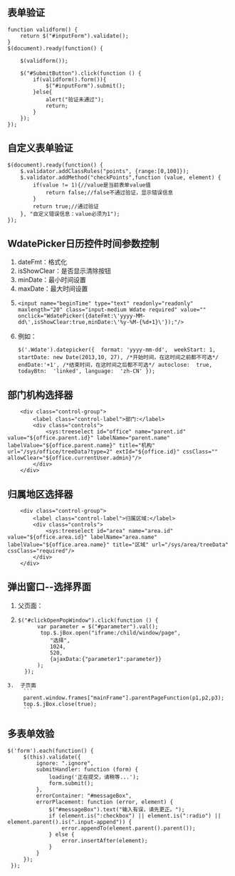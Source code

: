 ## 表单验证
```
function validform() {
    return $("#inputForm").validate();
}
$(document).ready(function() {

    $(validform());

    $("#SubmitButton").click(function () {
        if(validform().form()){
            $("#inputForm").submit();
        }else{
            alert("验证未通过");
            return;
        }
    });
});
```
## 自定义表单验证
```
$(document).ready(function() {
    $.validator.addClassRules("points", {range:[0,100]});
    $.validator.addMethod("checkPoints",function (value, element) {
        if(value != 1){//value是当前表单value值
            return false;//false不通过验证，显示错误信息
        }
        return true;//通过验证
    }, "自定义错误信息：value必须为1");
});
```

## WdatePicker日历控件时间参数控制
1.  dateFmt：格式化
2.  isShowClear：是否显示清除按钮
3.  minDate：最小时间设置
4.  maxDate：最大时间设置
5.
   ```
   <input name="beginTime" type="text" readonly="readonly" maxlength="20" class="input-medium Wdate required" value="" onclick="WdatePicker({dateFmt:\'yyyy-MM-dd\',isShowClear:true,minDate:\'%y-%M-{%d+1}\'});"/>
   ```
6. 例如：
   ```
   $('.Wdate').datepicker({  format: 'yyyy-mm-dd',  weekStart: 1, startDate: new Date(2013,10, 27), /*开始时间，在这时间之前都不可选*/  endDate:'+1', /*结束时间，在这时间之后都不可选*/ autoclose:  true, todayBtn:  'linked', language:  'zh-CN' });
   ```
## 部门机构选择器
```
    <div class="control-group">
        <label class="control-label">部门:</label>
        <div class="controls">
            <sys:treeselect id="office" name="parent.id" value="${office.parent.id}" labelName="parent.name" labelValue="${office.parent.name}" title="机构" url="/sys/office/treeData?type=2" extId="${office.id}" cssClass="" allowClear="${office.currentUser.admin}"/>
        </div>
    </div>
```
## 归属地区选择器
```
    <div class="control-group">
        <label class="control-label">归属区域:</label>
        <div class="controls">
            <sys:treeselect id="area" name="area.id" value="${office.area.id}" labelName="area.name" labelValue="${office.area.name}" title="区域" url="/sys/area/treeData" cssClass="required"/>
        </div>
    </div>
```
## 弹出窗口--选择界面
   1. 父页面：
   2. ```
      $("#clickOpenPopWindow").click(function () {
            var parameter = $("#parameter").val();
             top.$.jBox.open("iframe:/child/window/page",
                "选择",
                1024,
                520,
                {ajaxData:{"parameter1":parameter}}
            );
        });
      ```
    3.  子页面
         ```
         parent.window.frames["mainFrame"].parentPageFunction(p1,p2,p3);
         top.$.jBox.close(true);
         ```
## 多表单效验
   ```
   $('form').each(function() {
        $(this).validate({
            ignore: ".ignore",
            submitHandler: function (form) {
                loading('正在提交，请稍等...');
                form.submit();
            },
            errorContainer: "#messageBox",
            errorPlacement: function (error, element) {
                $("#messageBox").text("输入有误，请先更正。");
                if (element.is(":checkbox") || element.is(":radio") || element.parent().is(".input-append")) {
                    error.appendTo(element.parent().parent());
                } else {
                    error.insertAfter(element);
                }
            }
        });
    });
   ```
